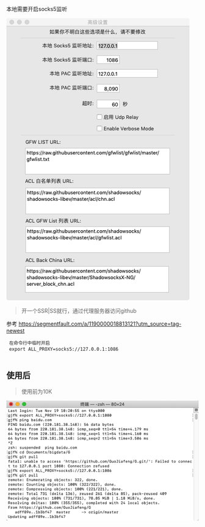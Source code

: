 本地需要开启socks5监听

![image-20191119102728262](assets/image-20191119102728262.png)

> 开一个SSR|SS就行，通过代理服务器访问github

参考  https://segmentfault.com/a/1190000018813121?utm_source=tag-newest





~~~
 在命令行中临时开启 
 export ALL_PROXY=socks5://127.0.0.1:1086
 
~~~

## 使用后

> 使用前为10K

![image-20191119102934905](assets/image-20191119102934905.png)

